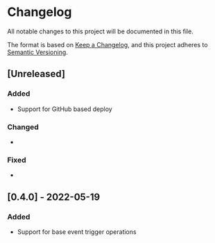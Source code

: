 # Changelog

All notable changes to this project will be documented in this file.

The format is based on [Keep a Changelog](https://keepachangelog.com/en/1.0.0/),
and this project adheres to [Semantic Versioning](https://semver.org/spec/v2.0.0.html).

## [Unreleased]

### Added

* Support for GitHub based deploy

### Changed

*

### Fixed

*

## [0.4.0] - 2022-05-19

### Added

* Support for base event trigger operations
